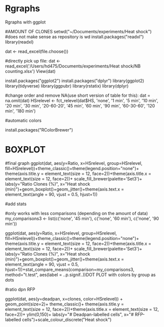 # Rgraphs
Rgraphs with ggplot


#AMOUNT OF CLONES setwd("\~/Documents/experiments/Heat shock") #does not make sense as repository is wd
install.packages("readxl") library(readxl)

dat \<- read_excel(file.choose())

#directly pick up file: dat \<-
read_excel('/Users/hd475/Documents/experiments/Heat shock/NB
counting.xlsx') View(dat)

install.packages("ggplot2") install.packages("dplyr") library(ggplot2)
library(tidyverse) library(ggpubr) library(rstatix) library(dplyr)

#change order and remove NA(use short version of table for this): dat =
na.omit(dat) HSrelevel \<- fct_relevel(dat\$HS, 'none', '1 min', '5
min', '10 min', '20 min', '30 min', '20-60-20', '45 min', '60 min', '90
min', '60-30-60', '120 min', '180 min')

#automatic colors

install.packages("RColorBrewer")

# BOXPLOT

#final graph ggplot(dat, aes(y=Ratio, x=HSrelevel, group=HSrelevel,
fill=HSrelevel))+theme_classic()+theme(legend.position="none")+
  theme(axis.title.y = element_text(size = 12, face=2))+theme(axis.title.x
                                                              = element_text(size = 12, face=2))+ scale_fill_brewer(palette='Set3')+
  labs(y="Ratio Clones (%)", x="Heat shock
(min)")+geom_boxplot()+geom_jitter()+theme(axis.text.x =
                                             element_text(angle = 90, vjust = 0.5, hjust=1))

#add stats

#only works with less comparisons (depending on the amount of data)
my_comparisons3 \<- list(c('none', '45 min'), c('none', '60 min'),
                         c('none', '90 min'))

ggplot(dat, aes(y=Ratio, x=HSrelevel, group=HSrelevel,
                fill=HSrelevel))+theme_classic()+theme(legend.position="none")+
  theme(axis.title.y = element_text(size = 12, face=2))+theme(axis.title.x
                                                              = element_text(size = 12, face=2))+ scale_fill_brewer(palette='Set3')+
  labs(y="Ratio Clones (%)", x="Heat shock
(min)")+geom_boxplot()+geom_jitter()+theme(axis.text.x =
                                             element_text(angle = 90, vjust = 0.5,
                                                          hjust=1))+stat_compare_means(comparison=my_comparisons3,
                                                                                       method="t.test", aes(label = ..p.signif..))DOT PLOT with colors by group
as dots

#ratio dpn RFP

ggplot(dat, aes(y=deadpan, x=clones, color=HSrelevel)) +
  geom_point(size=2)+ theme_classic()+ theme(axis.title.y =
                                               element_text(size = 12, face=2))+theme(axis.title.x = element_text(size
                                                                                                                  = 12, face=2))+ ylim(0,150)+ labs(y="# Deadpan-labelled cells", x="#
RFP-labelled cells")+scale_colour_discrete("Heat shock")
